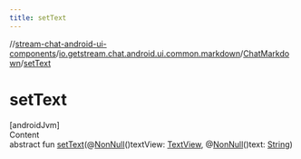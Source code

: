 ```yaml
---
title: setText
---
```

//[stream-chat-android-ui-components](../../../index.md)/[io.getstream.chat.android.ui.common.markdown](../index.md)/[ChatMarkdown](index.md)/[setText](setText.md)



# setText  
[androidJvm]  
Content  
abstract fun [setText](setText.md)(@[NonNull](https://developer.android.com/reference/kotlin/androidx/annotation/NonNull.html)()textView: [TextView](https://developer.android.com/reference/kotlin/android/widget/TextView.html), @[NonNull](https://developer.android.com/reference/kotlin/androidx/annotation/NonNull.html)()text: [String](https://developer.android.com/reference/kotlin/java/lang/String.html))  



